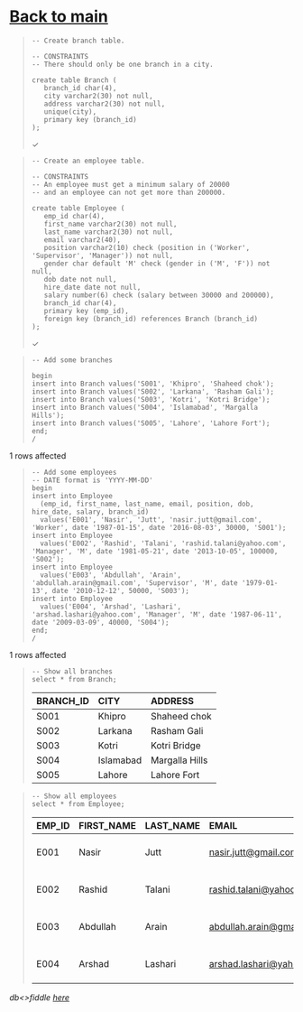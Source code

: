 # [Back to main](https://github.com/glaghari/database-assignement-2019)
<!-- -->
>     -- Create branch table.
>     
>     -- CONSTRAINTS
>     -- There should only be one branch in a city.
>     
>     create table Branch (
>        branch_id char(4),
>        city varchar2(30) not null,
>        address varchar2(30) not null,
>        unique(city),
>        primary key (branch_id)
>     );
> 
> ✓

<!-- -->
>     -- Create an employee table.
>     
>     -- CONSTRAINTS
>     -- An employee must get a minimum salary of 20000
>     -- and an employee can not get more than 200000.
>     
>     create table Employee (
>        emp_id char(4),
>        first_name varchar2(30) not null,
>        last_name varchar2(30) not null,
>        email varchar2(40),
>        position varchar2(10) check (position in ('Worker', 'Supervisor', 'Manager')) not null,
>        gender char default 'M' check (gender in ('M', 'F')) not null,
>        dob date not null,
>        hire_date date not null,
>        salary number(6) check (salary between 30000 and 200000),
>        branch_id char(4),
>        primary key (emp_id),
>        foreign key (branch_id) references Branch (branch_id)
>     );
> 
> ✓

<!-- -->
>     -- Add some branches
>     
>     begin
>     insert into Branch values('S001', 'Khipro', 'Shaheed chok');
>     insert into Branch values('S002', 'Larkana', 'Rasham Gali');
>     insert into Branch values('S003', 'Kotri', 'Kotri Bridge');
>     insert into Branch values('S004', 'Islamabad', 'Margalla Hills');
>     insert into Branch values('S005', 'Lahore', 'Lahore Fort');
>     end;
>     /
> 
1 rows affected

<!-- -->
>     -- Add some employees
>     -- DATE format is 'YYYY-MM-DD'
>     begin
>     insert into Employee
>       (emp_id, first_name, last_name, email, position, dob, hire_date, salary, branch_id)
>       values('E001', 'Nasir', 'Jutt', 'nasir.jutt@gmail.com', 'Worker', date '1987-01-15', date '2016-08-03', 30000, 'S001');
>     insert into Employee
>       values('E002', 'Rashid', 'Talani', 'rashid.talani@yahoo.com', 'Manager', 'M', date '1981-05-21', date '2013-10-05', 100000, 'S002');
>     insert into Employee
>       values('E003', 'Abdullah', 'Arain', 'abdullah.arain@gmail.com', 'Supervisor', 'M', date '1979-01-13', date '2010-12-12', 50000, 'S003');
>     insert into Employee
>       values('E004', 'Arshad', 'Lashari', 'arshad.lashari@yahoo.com', 'Manager', 'M', date '1987-06-11', date '2009-03-09', 40000, 'S004');  
>     end;
>     /
> 
1 rows affected

<!-- -->
>     -- Show all branches
>     select * from Branch;
> 
> | BRANCH_ID | CITY      | ADDRESS        |
> | :-------- | :-------- | :------------- |
> | S001      | Khipro    | Shaheed chok   |
> | S002      | Larkana   | Rasham Gali    |
> | S003      | Kotri     | Kotri Bridge   |
> | S004      | Islamabad | Margalla Hills |
> | S005      | Lahore    | Lahore Fort    |

<!-- -->
>     -- Show all employees
>     select * from Employee;
> 
> | EMP_ID | FIRST_NAME | LAST_NAME | EMAIL                    | POSITION   | GENDER | DOB       | HIRE_DATE | SALARY | BRANCH_ID |
> | :----- | :--------- | :-------- | :----------------------- | :--------- | :----- | :-------- | :-------- | -----: | :-------- |
> | E001   | Nasir      | Jutt      | nasir.jutt@gmail.com     | Worker     | M      | 15-JAN-87 | 03-AUG-16 |  30000 | S001      |
> | E002   | Rashid     | Talani    | rashid.talani@yahoo.com  | Manager    | M      | 21-MAY-81 | 05-OCT-13 | 100000 | S002      |
> | E003   | Abdullah   | Arain     | abdullah.arain@gmail.com | Supervisor | M      | 13-JAN-79 | 12-DEC-10 |  50000 | S003      |
> | E004   | Arshad     | Lashari   | arshad.lashari@yahoo.com | Manager    | M      | 11-JUN-87 | 09-MAR-09 |  40000 | S004      |

*db<>fiddle [here](https://dbfiddle.uk/?rdbms=oracle_11.2&fiddle=69f8826157775e76eec5cba75a7e43ce)*

